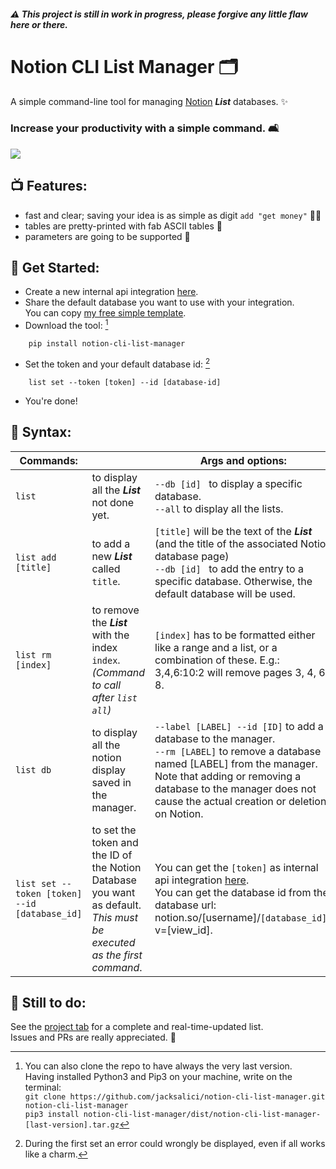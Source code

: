 
##### ⚠️ This project is still in work in progress, please forgive any little flaw here or there.
# Notion CLI List Manager 🗂
A simple command-line tool for managing [Notion](http://notion.so) ___List___ databases. ✨  

### Increase your productivity with a simple command. 🛋

![](showcase.gif)

## 📺 Features:
- fast and clear; saving your idea is as simple as digit `add "get money"` 💆‍♂️
- tables are pretty-printed with fab ASCII tables 🌈
- parameters are going to be supported 🎻

## 👾 Get Started:
- Create a new internal api integration [here](https://www.notion.so/my-integrations).
- Share the default database you want to use with your integration.  
  You can copy [my free simple template](https://jacksalici.notion.site/d75c9590dc8b4d62a6c65cbf3fdd1dfb?v=0e3782222f014d7bb3e44a87376e3cfb).
- Download the tool: [^1]
```
    pip install notion-cli-list-manager
```
- Set the token and your default database id: [^2]
```
    list set --token [token] --id [database-id]
``` 
- You're done!

## 🧰 Syntax:

| Commands:|    | Args and options:|
|---|---|---|
| `list` | to display all the ___List___ not done yet. | `--db [id] ` to display a specific database. <br> `--all` to display all the lists.
| `list add [title]` | to add a new ___List___ called `title`. |   `[title]` will be the text of the ___List___ (and the title of the associated Notion database page)  <br> `--db [id] ` to add the entry to a specific database. Otherwise, the default database will be used.| 
| `list rm [index]` | to remove the ___List___ with the index `index`.  <br> _(Command to call after `list all`)_| `[index]` has to be formatted either like a range and a list, or a combination of these. E.g.: 3,4,6:10:2 will remove pages 3, 4, 6, 8.
| `list db` | to display all the notion display saved in the manager. | `--label [LABEL] --id [ID]` to add a database to the manager. <br> `--rm [LABEL]` to remove a database named [LABEL] from the manager. Note that adding or removing a database to the manager does not cause the actual creation or deletion on Notion.
| `list set --token [token] --id [database_id]` | to set the token and the ID of the Notion Database you want as default. _This must be executed as the first command_. | You can get the `[token]` as internal api integration [here](https://www.notion.so/my-integrations). <br> You can get the database id from the database url: notion.so/[username]/`[database_id]`?v=[view_id].  | 

## 🛒 Still to do:
See the [project tab](https://github.com/jacksalici/notion-cli-list-manager/projects/1) for a complete and real-time-updated list.    
Issues and PRs are really appreciated. 🤝




[^1]: You can also clone the repo to have always the very last version.  
Having installed Python3 and Pip3 on your machine, write on the terminal:  
`git clone https://github.com/jacksalici/notion-cli-list-manager.git notion-cli-list-manager`  
`pip3 install notion-cli-list-manager/dist/notion-cli-list-manager-[last-version].tar.gz`

[^2]: During the first set an error could wrongly be displayed, even if all works like a charm. 

    

